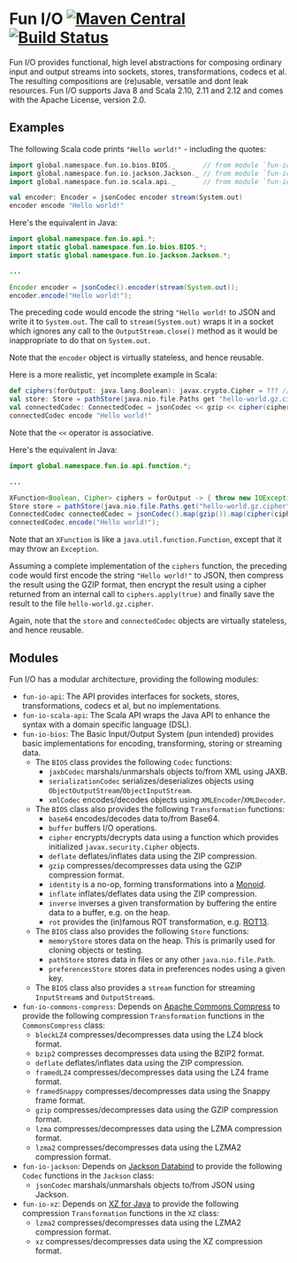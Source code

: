 # Fun I/O [![Maven Central](https://img.shields.io/maven-central/v/global.namespace.fun-io/fun-io-api.svg)](http://search.maven.org/#search%7Cga%7C1%7Cg%3A%22global.namespace.fun-io%22) [![Build Status](https://api.travis-ci.org/christian-schlichtherle/fun-io.svg)](https://travis-ci.org/christian-schlichtherle/fun-io)

Fun I/O provides functional, high level abstractions for composing ordinary input and output streams into sockets, stores, 
transformations, codecs et al.
The resulting compositions are (re)usable, versatile and dont leak resources.
Fun I/O supports Java 8 and Scala 2.10, 2.11 and 2.12 and comes with the Apache License, version 2.0.

## Examples

The following Scala code prints `"Hello world!"` - including the quotes:

```scala
import global.namespace.fun.io.bios.BIOS._       // from module `fun-io-bios`
import global.namespace.fun.io.jackson.Jackson._ // from module `fun-io-jackson`
import global.namespace.fun.io.scala.api._       // from module `fun-io-scala-api`

val encoder: Encoder = jsonCodec encoder stream(System.out)
encoder encode "Hello world!"
```

Here's the equivalent in Java:

```java
import global.namespace.fun.io.api.*;
import static global.namespace.fun.io.bios.BIOS.*;
import static global.namespace.fun.io.jackson.Jackson.*;

...

Encoder encoder = jsonCodec().encoder(stream(System.out));
encoder.encode("Hello world!");
```

The preceding code would encode the string `"Hello world!` to JSON and write it to `System.out`.
The call to `stream(System.out)` wraps it in a socket which ignores any call to the `OutputStream.close()` method as it 
would be inappropriate to do that on `System.out`.
 
Note that the `encoder` object is virtually stateless, and hence reusable.

Here is a more realistic, yet incomplete example in Scala:

```scala
def ciphers(forOutput: java.lang.Boolean): javax.crypto.Cipher = ??? // needs to return an initialized cipher
val store: Store = pathStore(java.nio.file.Paths get "hello-world.gz.cipher")
val connectedCodec: ConnectedCodec = jsonCodec << gzip << cipher(ciphers _) << store
connectedCodec encode "Hello world!"
```

Note that the `<<` operator is associative.

Here's the equivalent in Java: 

```java
import global.namespace.fun.io.api.function.*;

...

XFunction<Boolean, Cipher> ciphers = forOutput -> { throw new IOException("not implemented"); };
Store store = pathStore(java.nio.file.Paths.get("hello-world.gz.cipher"));
ConnectedCodec connectedCodec = jsonCodec().map(gzip()).map(cipher(ciphers)).connect(store);
connectedCodec.encode("Hello world!");

```

Note that an `XFunction` is like a `java.util.function.Function`, except that it may throw an `Exception`. 

Assuming a complete implementation of the `ciphers` function, the preceding code would first encode the string 
`"Hello world!"` to JSON, then compress the result using the GZIP format, then encrypt the result using a cipher 
returned from an internal call to `ciphers.apply(true)` and finally save the result to the file `hello-world.gz.cipher`.

Again, note that the `store` and `connectedCodec` objects are virtually stateless, and hence reusable.

## Modules

Fun I/O has a modular architecture, providing the following modules:

+ `fun-io-api`: The API provides interfaces for sockets, stores, transformations, codecs et al, but no implementations.
+ `fun-io-scala-api`: The Scala API wraps the Java API to enhance the syntax with a domain specific language (DSL).
+ `fun-io-bios`: The Basic Input/Output System (pun intended) provides basic implementations for encoding, transforming, 
  storing or streaming data.
  + The `BIOS` class provides the following `Codec` functions:
    + `jaxbCodec` marshals/unmarshals objects to/from XML using JAXB.
    + `serializationCodec` serializes/deserializes objects using `ObjectOutputStream`/`ObjectInputStream`.
    + `xmlCodec` encodes/decodes objects using `XMLEncoder`/`XMLDecoder`.
  + The `BIOS` class also provides the following `Transformation` functions:
    + `base64` encodes/decodes data to/from Base64.
    + `buffer` buffers I/O operations.
    + `cipher` encrypts/decrypts data using a function which provides initialized `javax.security.Cipher` objects.
    + `deflate` deflates/inflates data using the ZIP compression.
    + `gzip` compresses/decompresses data using the GZIP compression format.
    + `identity` is a no-op, forming transformations into a [Monoid].
    + `inflate` inflates/deflates data using the ZIP compression.
    + `inverse` inverses a given transformation by buffering the entire data to a buffer, e.g. on the heap.
    + `rot` provides the (in)famous ROT transformation, e.g. [ROT13].
  + The `BIOS` class also provides the following `Store` functions:
    + `memoryStore` stores data on the heap. This is primarily used for cloning objects or testing. 
    + `pathStore` stores data in files or any other `java.nio.file.Path`.
    + `preferencesStore` stores data in preferences nodes using a given key.
  + The `BIOS` class also provides a `stream` function for streaming `InputStream`s and `OutputStream`s.
+ `fun-io-commons-compress`: Depends on [Apache Commons Compress] to provide the following compression `Transformation` 
  functions in the `CommonsCompress` class:
  + `blockLZ4` compresses/decompresses data using the LZ4 block format.
  + `bzip2` compresses decompresses data using the BZIP2 format.
  + `deflate` deflates/inflates data using the ZIP compression.
  + `framedLZ4` compresses/decompresses data using the LZ4 frame format.
  + `framedSnappy` compresses/decompresses data using the Snappy frame format.
  + `gzip` compresses/decompresses data using the GZIP compression format.
  + `lzma` compresses/decompresses data using the LZMA compression format.
  + `lzma2` compresses/decompresses data using the LZMA2 compression format.
+ `fun-io-jackson`: Depends on [Jackson Databind] to provide the following `Codec` functions in the `Jackson` class:
  + `jsonCodec` marshals/unmarshals objects to/from JSON using Jackson.
+ `fun-io-xz`: Depends on [XZ for Java] to provide the following compression `Transformation` functions in the `XZ` 
  class:
  + `lzma2` compresses/decompresses data using the LZMA2 compression format.
  + `xz` compresses/decompresses data using the XZ compression format.

[Apache Commons Compress]: https://commons.apache.org/proper/commons-compress/
[Jackson Databind]: http://wiki.fasterxml.com/JacksonHome
[Monoid]: https://en.wikipedia.org/wiki/Monoid
[ROT13]: https://en.wikipedia.org/wiki/ROT13
[XZ for Java]: https://tukaani.org/xz/
